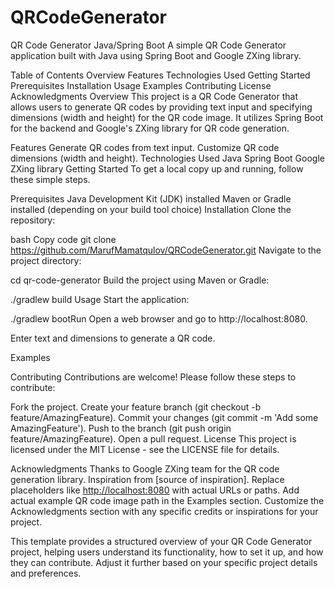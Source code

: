 # QRCodeGenerator
QR Code Generator  Java/Spring Boot 
A simple QR Code Generator application built with Java using Spring Boot and Google ZXing library.

Table of Contents
Overview
Features
Technologies Used
Getting Started
Prerequisites
Installation
Usage
Examples
Contributing
License
Acknowledgments
Overview
This project is a QR Code Generator that allows users to generate QR codes by providing text input and specifying dimensions (width and height) for the QR code image. It utilizes Spring Boot for the backend and Google's ZXing library for QR code generation.

Features
Generate QR codes from text input.
Customize QR code dimensions (width and height).
Technologies Used
Java
Spring Boot
Google ZXing library
Getting Started
To get a local copy up and running, follow these simple steps.

Prerequisites
Java Development Kit (JDK) installed
Maven or Gradle installed (depending on your build tool choice)
Installation
Clone the repository:

bash
Copy code
git clone https://github.com/MarufMamatqulov/QRCodeGenerator.git
Navigate to the project directory:


cd qr-code-generator
Build the project using Maven or Gradle:


./gradlew build
Usage
Start the application:




./gradlew bootRun
Open a web browser and go to http://localhost:8080.

Enter text and dimensions to generate a QR code.

Examples

Contributing
Contributions are welcome! Please follow these steps to contribute:

Fork the project.
Create your feature branch (git checkout -b feature/AmazingFeature).
Commit your changes (git commit -m 'Add some AmazingFeature').
Push to the branch (git push origin feature/AmazingFeature).
Open a pull request.
License
This project is licensed under the MIT License - see the LICENSE file for details.

Acknowledgments
Thanks to Google ZXing team for the QR code generation library.
Inspiration from [source of inspiration].
Replace placeholders like [http://localhost:8080](http://localhost:8080) with actual URLs or paths. Add actual example QR code image path in the Examples section. Customize the Acknowledgments section with any specific credits or inspirations for your project.

This template provides a structured overview of your QR Code Generator project, helping users understand its functionality, how to set it up, and how they can contribute. Adjust it further based on your specific project details and preferences.
